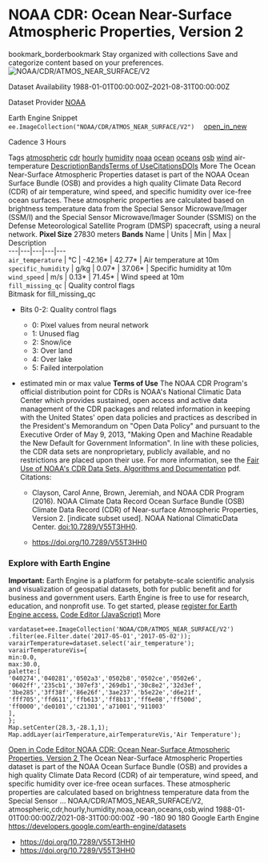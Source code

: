  
#  NOAA CDR: Ocean Near-Surface Atmospheric Properties, Version 2 
bookmark_borderbookmark Stay organized with collections  Save and categorize content based on your preferences.
![NOAA/CDR/ATMOS_NEAR_SURFACE/V2](https://developers.google.com/earth-engine/datasets/images/NOAA/NOAA_CDR_ATMOS_NEAR_SURFACE_V2_sample.png) 

Dataset Availability
    1988-01-01T00:00:00Z–2021-08-31T00:00:00Z 

Dataset Provider
     [ NOAA ](https://www.ncdc.noaa.gov/cdr/atmospheric/ocean-near-surface-atmospheric-properties) 

Earth Engine Snippet
     `    ee.ImageCollection("NOAA/CDR/ATMOS_NEAR_SURFACE/V2")   ` [ open_in_new ](https://code.earthengine.google.com/?scriptPath=Examples:Datasets/NOAA/NOAA_CDR_ATMOS_NEAR_SURFACE_V2) 

Cadence
    3 Hours 

Tags
     [atmospheric](https://developers.google.com/earth-engine/datasets/tags/atmospheric) [cdr](https://developers.google.com/earth-engine/datasets/tags/cdr) [hourly](https://developers.google.com/earth-engine/datasets/tags/hourly) [humidity](https://developers.google.com/earth-engine/datasets/tags/humidity) [noaa](https://developers.google.com/earth-engine/datasets/tags/noaa) [ocean](https://developers.google.com/earth-engine/datasets/tags/ocean) [oceans](https://developers.google.com/earth-engine/datasets/tags/oceans) [osb](https://developers.google.com/earth-engine/datasets/tags/osb) [wind](https://developers.google.com/earth-engine/datasets/tags/wind)
air-temperature
[Description](https://developers.google.com/earth-engine/datasets/catalog/NOAA_CDR_ATMOS_NEAR_SURFACE_V2#description)[Bands](https://developers.google.com/earth-engine/datasets/catalog/NOAA_CDR_ATMOS_NEAR_SURFACE_V2#bands)[Terms of Use](https://developers.google.com/earth-engine/datasets/catalog/NOAA_CDR_ATMOS_NEAR_SURFACE_V2#terms-of-use)[Citations](https://developers.google.com/earth-engine/datasets/catalog/NOAA_CDR_ATMOS_NEAR_SURFACE_V2#citations)[DOIs](https://developers.google.com/earth-engine/datasets/catalog/NOAA_CDR_ATMOS_NEAR_SURFACE_V2#dois) More
The Ocean Near-Surface Atmospheric Properties dataset is part of the NOAA Ocean Surface Bundle (OSB) and provides a high quality Climate Data Record (CDR) of air temperature, wind speed, and specific humidity over ice-free ocean surfaces.
These atmospheric properties are calculated based on brightness temperature data from the Special Sensor Microwave/Imager (SSM/I) and the Special Sensor Microwave/Imager Sounder (SSMIS) on the Defense Meteorological Satellite Program (DMSP) spacecraft, using a neural network.
**Pixel Size** 27830 meters 
**Bands**
Name | Units | Min | Max | Description  
---|---|---|---|---  
`air_temperature` | °C |  -42.16*  |  42.77*  | Air temperature at 10m  
`specific_humidity` | g/kg |  0.07*  |  37.06*  | Specific humidity at 10m  
`wind_speed` | m/s |  0.13*  |  71.45*  | Wind speed at 10m  
`fill_missing_qc` | Quality control flags  
Bitmask for fill_missing_qc
  * Bits 0-2: Quality control flags 
    * 0: Pixel values from neural network
    * 1: Unused flag
    * 2: Snow/ice
    * 3: Over land
    * 4: Over lake
    * 5: Failed interpolation

  
* estimated min or max value 
**Terms of Use**
The NOAA CDR Program's official distribution point for CDRs is NOAA's National Climatic Data Center which provides sustained, open access and active data management of the CDR packages and related information in keeping with the United States' open data policies and practices as described in the President's Memorandum on "Open Data Policy" and pursuant to the Executive Order of May 9, 2013, "Making Open and Machine Readable the New Default for Government Information". In line with these policies, the CDR data sets are nonproprietary, publicly available, and no restrictions are placed upon their use. For more information, see the [Fair Use of NOAA's CDR Data Sets, Algorithms and Documentation](https://www1.ncdc.noaa.gov/pub/data/sds/cdr/CDRs/Aerosol_Optical_Thickness/UseAgreement_01B-04.pdf) pdf.
Citations:
  * Clayson, Carol Anne, Brown, Jeremiah, and NOAA CDR Program (2016). NOAA Climate Data Record Ocean Surface Bundle (OSB) Climate Data Record (CDR) of Near-surface Atmospheric Properties, Version 2. [indicate subset used]. NOAA National ClimaticData Center. [doi:10.7289/V55T3HH0](https://doi.org/10.7289/V55T3HH0).


  * [ https://doi.org/10.7289/V55T3HH0 ](https://doi.org/10.7289/V55T3HH0)


### Explore with Earth Engine
**Important:** Earth Engine is a platform for petabyte-scale scientific analysis and visualization of geospatial datasets, both for public benefit and for business and government users. Earth Engine is free to use for research, education, and nonprofit use. To get started, please [register for Earth Engine access.](https://console.cloud.google.com/earth-engine)
[Code Editor (JavaScript)](https://developers.google.com/earth-engine/datasets/catalog/NOAA_CDR_ATMOS_NEAR_SURFACE_V2#code-editor-javascript-sample) More
```
vardataset=ee.ImageCollection('NOAA/CDR/ATMOS_NEAR_SURFACE/V2')
.filter(ee.Filter.date('2017-05-01','2017-05-02'));
varairTemperature=dataset.select('air_temperature');
varairTemperatureVis={
min:0.0,
max:30.0,
palette:[
'040274','040281','0502a3','0502b8','0502ce','0502e6',
'0602ff','235cb1','307ef3','269db1','30c8e2','32d3ef',
'3be285','3ff38f','86e26f','3ae237','b5e22e','d6e21f',
'fff705','ffd611','ffb613','ff8b13','ff6e08','ff500d',
'ff0000','de0101','c21301','a71001','911003'
],
};
Map.setCenter(28.3,-28.1,1);
Map.addLayer(airTemperature,airTemperatureVis,'Air Temperature');
```
[ Open in Code Editor ](https://code.earthengine.google.com/?scriptPath=Examples:Datasets/NOAA/NOAA_CDR_ATMOS_NEAR_SURFACE_V2)
[ NOAA CDR: Ocean Near-Surface Atmospheric Properties, Version 2 ](https://developers.google.com/earth-engine/datasets/catalog/NOAA_CDR_ATMOS_NEAR_SURFACE_V2)
The Ocean Near-Surface Atmospheric Properties dataset is part of the NOAA Ocean Surface Bundle (OSB) and provides a high quality Climate Data Record (CDR) of air temperature, wind speed, and specific humidity over ice-free ocean surfaces. These atmospheric properties are calculated based on brightness temperature data from the Special Sensor …
NOAA/CDR/ATMOS_NEAR_SURFACE/V2, atmospheric,cdr,hourly,humidity,noaa,ocean,oceans,osb,wind 
1988-01-01T00:00:00Z/2021-08-31T00:00:00Z
-90 -180 90 180 
Google Earth Engine
https://developers.google.com/earth-engine/datasets
  * [ https://doi.org/10.7289/V55T3HH0 ](https://doi.org/https://www.ncdc.noaa.gov/cdr/atmospheric/ocean-near-surface-atmospheric-properties)
  * [ https://doi.org/10.7289/V55T3HH0 ](https://doi.org/https://developers.google.com/earth-engine/datasets/catalog/NOAA_CDR_ATMOS_NEAR_SURFACE_V2)


